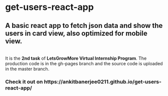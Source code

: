 # get-users-react-app
## A basic react app to fetch json data and show the users in card view, also optimized for mobile view.
<br>
It is the <strong>2nd task</strong> of <strong>LetsGrowMore Virtual Internship Program</strong>.
The production code is in the gh-pages branch and the source code is uploaded in the master branch.
<h3> Check it out on https://ankitbanerjee0211.github.io/get-users-react-app/

